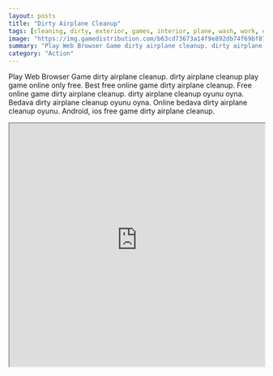```yaml
---
layout: posts
title: "Dirty Airplane Cleanup"
tags: [cleaning, dirty, exterior, games, interior, plane, wash, work, company, free, online, games, oyna, game, free, games, play, play, games]
image: "https://img.gamedistribution.com/b63cd73673a14f9e892db74f69bf874e.jpg"
summary: "Play Web Browser Game dirty airplane cleanup. dirty airplane cleanup play game online only free. Best free online game dirty airplane cleanup. Free online game dirty airplane cleanup. dirty airplane cleanup oyunu oyna. Bedava dirty airplane cleanup oyunu oyna. Online bedava dirty airplane cleanup oyunu. Android, ios free game dirty airplane cleanup."
category: "Action"
---
```


Play Web Browser Game dirty airplane cleanup. dirty airplane cleanup play game online only free. Best free online game dirty airplane cleanup. Free online game dirty airplane cleanup. dirty airplane cleanup oyunu oyna. Bedava dirty airplane cleanup oyunu oyna. Online bedava dirty airplane cleanup oyunu. Android, ios free game dirty airplane cleanup.

<iframe width="100%" height="480px;" src="https://flash.gamedistribution.com?game=b63cd73673a14f9e892db74f69bf874e"></iframe>